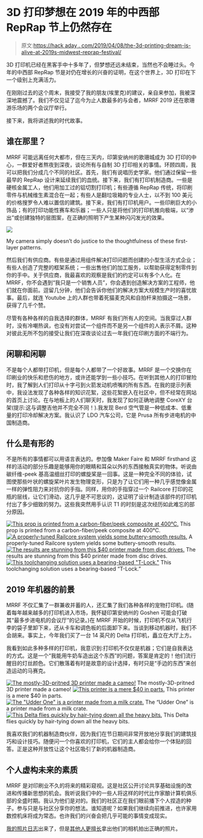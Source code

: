 # 3D 打印梦想在 2019 年的中西部 RepRap 节上仍然存在

> 原文:[https://hack aday . com/2019/04/08/the-3d-printing-dream-is-alive-at-2019s-midwest-reprap-festival/](https://hackaday.com/2019/04/08/the-3d-printing-dream-is-still-alive-at-2019s-midwest-reprap-festival/)

3D 打印机已经在黑客手中十多年了，但梦想还远未结束，当然也不会睡过头。今年的中西部 RepRap 节是对仍在增长的兴奋的证明，在这个世界上，3D 打印在下一个级别上充满活力。

在刚刚过去的这个周末，我接受了我的朋友(埃里克)的建议，亲自来参加，我被深深地震撼了。我们不仅见证了迄今为止人数最多的与会者，MRRF 2019 还在歌珊游乐场的两个会议厅举行。

接下来，我将讲述我的时代故事。

## 谁在那里？

MRRF 可能远离任何大都市，但在三天内，印第安纳州的歌珊城成为 3D 打印的中心，一群爱好者熬夜到深夜，谈论所有与自制 3D 打印相关的事情。环顾四周，我可以把我们分成几个不同的社区。首先，我们有说唱历史学家。他们通过保留一些最早的 RepRap 设计来延续我们的血统。接下来，我们有打印机制造商。一些是硬核金属工人，他们用加工过的铝切割打印机；有些遵循 RepRap 传统，将印刷零件与机械维生素混合在一起；有些人是翻垃圾箱的专业人士，以不到 100 美元的价格搜罗令人难以置信的建筑。接下来，我们有打印机用户。一些印刷巨大的小饰品；有的打印功能性赛车和乐器；一些人只是将他们的打印机推向极端，以“渗出”或创建独特的层图案，在正确的照明下产生某种闪闪发光的效果。

![](../Images/f1afef9f2362fcf94c891d45801c0131.png)

My camera simply doesn’t do justice to the thoughtfulness of these first-layer patterns.

然后我们有供应商。有些是通过用组件解决打印问题而创建的小型生活方式企业；有些人创造了完整的框架系统；一些出售他们的加工服务，以帮助获得定制零件到你的手中。关于供应商，我最喜欢的观察是我们的约定可以有多个人化。在 MRRF，你不会遇到“我只是一个销售人员”，你会遇到创造解决方案的工程师，他们就在你面前。逗留几分钟，他们会告诉你他们的解决方案大规模生产时的喜忧故事。最后，就连 Youtube 上的人群也带着死猫麦克风和自拍杆来拍摄这一场景，获得了几千个赞。

尽管有各种各样的自我选择的群体，MRRF 有我们所有人的空间。当我穿过人群时，没有冷嘲热讽，也没有对尝试一个组件而不是另一个组件的人表示不屑。这种对彼此无所不包的接受让我们在深夜谈论过去一年我们在印刷方面的不端行为。

## 闲聊和闲聊

不是每个人都带打印机，但是每个人都带了一个好故事。MRRF 是一个交换你在印刷业的快乐和悲伤的地方，或许还能学到一些小技巧。在听到其他人的打印冒险时，我了解到人们打印从十字弓到火箭发动机喷嘴的所有东西。在我的提示列表中，我设法发现了各种各样的知识花絮，这些花絮嵌入在社区中，但不经常在网站的首页上讨论。在与地板上的人们聊天时，我发现了如何正确地调整 CoreXY 台架(提示:这与调整吉他并不完全不同！).我发现 Berd 空气管是一种低成本、低重量的打印冷却解决方案。我认识了 LDO 汽车公司，它是 Prusa 所有步进电机的中国制造商。

## 什么是有形的

不是所有的事情都可以用语言表达的。参加像 Maker Faire 和 MRRF firsthand 这样的活动的部分乐趣是能够用你的眼睛和耳朵以外的东西接触真实的物体。听说由碳纤维-peek 基高温细丝打印的螺旋桨是一回事。这是一种完全不同的体验，试图使那些叶状的螺旋桨叶片发生物理变形，只是为了让它们用一种几乎感觉像金属一样的弹性阻力来对抗你的手指。同样，用你的手指穿过一个 Railcore 打印的花瓶的层线，让它们滑动，这几乎是不可思议的，这证明了设计制造该部件的打印机付出了多少细致的努力。这些我突然用手认识 T1 的时刻是这次经历如此难忘的部分原因。

 [![This prop is printed from a carbon-fiber/peek composite at 400°C.](../Images/d649e3ae530565917f07e56904ac4ca7.png "47450762082_e8b8216116_k")](https://hackaday.com/2019/04/08/the-3d-printing-dream-is-still-alive-at-2019s-midwest-reprap-festival/47450762082_e8b8216116_k/) This prop is printed from a carbon-fiber/peek composite at 400°C. [![A properly-tuned Railcore system yields some buttery-smooth results.](../Images/cfe7e2e3da4eb063e8d495ebeb3f156c.png "47450752342_ffd4ba241c_k")](https://hackaday.com/2019/04/08/the-3d-printing-dream-is-still-alive-at-2019s-midwest-reprap-festival/47450752342_ffd4ba241c_k/) A properly-tuned Railcore system yields some buttery-smooth results. [![The results are stunning from this $40 printer made from disc drives.](../Images/57eff75712970c032b6a323d3734109d.png "40537517423_0bc408e6e9_k")](https://hackaday.com/2019/04/08/the-3d-printing-dream-is-still-alive-at-2019s-midwest-reprap-festival/40537517423_0bc408e6e9_k/) The results are stunning from this $40 printer made from disc drives. [![This toolchanging solution uses a bearing-based "T-Lock."](../Images/0dfdffca6e36628a4198b374a5f0e8a9.png "47503527371_63b7d3e14a_k")](https://hackaday.com/2019/04/08/the-3d-printing-dream-is-still-alive-at-2019s-midwest-reprap-festival/47503527371_63b7d3e14a_k/) This toolchanging solution uses a bearing-based “T-Lock.”

## 2019 年机器的前景

MRRF 不仅汇集了一群兼收并蓄的人，还汇集了我们各种各样的宠物打印机。(随着每年越来越多的打印机进入市场，我怀疑印第安纳州的 Goshen 可能会打破其“最多步进电机的会议厅”的记录。)在 MRRF 开始的时候，打印机不仅从飞机行李的袋子里卸下来，还从卡车和调色板的后面卸下来。当谈到移动机器时，我们不会胡来。事实上，今年我们买了一台 14 英尺的 Delta 打印机，矗立在大厅上方。

我看到如此多种多样的打印机，我意识到:打印机不仅仅是机器；它们是自我表达的方式。这是一个“我能用牛奶车造出这个东西”的问题，答案是肯定的！他们流行醒目的灯丝颜色。它们散落着有时是故意的设计选择，有时只是“手边的东西”来创造运动的马赛克。

 [![The mostly-3D-pritned 3D printer made a cameo!](../Images/e5f4a7b8e92f5ae2a1a58a1b43541b8b.png "47450768142_056c8ef0e6_k")](https://hackaday.com/2019/04/08/the-3d-printing-dream-is-still-alive-at-2019s-midwest-reprap-festival/47450768142_056c8ef0e6_k/) The mostly-3D-pritned 3D printer made a cameo! [![This printer is a mere $40 in parts.](../Images/0d5c32be3e642372a8506f7c7f455375.png "32561388367_8d89f4b80d_k")](https://hackaday.com/2019/04/08/the-3d-printing-dream-is-still-alive-at-2019s-midwest-reprap-festival/32561388367_8d89f4b80d_k/) This printer is a mere $40 in parts. [![The "Udder One" is a printer made from a milk crate.](../Images/b88156bd23b45352e7000ae3f1b0d3a9.png "47503526761_4f36e907e5_k")](https://hackaday.com/2019/04/08/the-3d-printing-dream-is-still-alive-at-2019s-midwest-reprap-festival/47503526761_4f36e907e5_k/) The “Udder One” is a printer made from a milk crate. [![This Delta flies quickly by hair-tying down all the heavy bits.](../Images/6c91754cf154947f3b2d04e77be89b2c.png "47503528371_ccbf50091b_k")](https://hackaday.com/2019/04/08/the-3d-printing-dream-is-still-alive-at-2019s-midwest-reprap-festival/47503528371_ccbf50091b_k/) This Delta flies quickly by hair-tying down all the heavy bits.

我喜欢我们的机器制造商伙伴，因为我们在节日期间非常开放地分享我们的建筑技巧和设计技巧。随便问一个你喜欢的打印机，它们的主人都会给你一个体贴的回答。正是这种开放性让这个社区吸引了新的机器制造商。

## 个人虚构未来的素质

MRRF 是对印刷业不久的将来的精彩窥视。这是社区公开讨论共享基础设施的改进和传播新思想的机会。我听说我们中的一些人将这样的时代比作家酿计算机俱乐部的全盛时期。我认为他们是对的。我们的社区正在我们眼前播下个人捏造的种子。参与只是与社区分享你的想法。谁知道呢？如果我们继续向前推进，也许家用数控机床将成为常态。也许我们的兴奋会把几乎可能的事情变成现实。

[我的照片日志](https://www.flickr.com/photos/77947059@N05/albums/72157679623873018/with/47450768142/)出来了，但是[其他人更擅长](https://imgur.com/a/gItAQEd?fbclid=IwAR3IiJyo2RHMwdtG1xL1MOmaNQe80c66a6_PvES4B4pi3u76N98-phhkX80)拿出他们的相机拍出正确的照片。